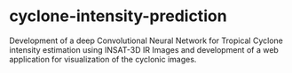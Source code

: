# cyclone-intensity-prediction
Development of a deep Convolutional Neural Network for Tropical Cyclone intensity estimation using INSAT-3D IR Images and development of a web application for visualization of the cyclonic images.
